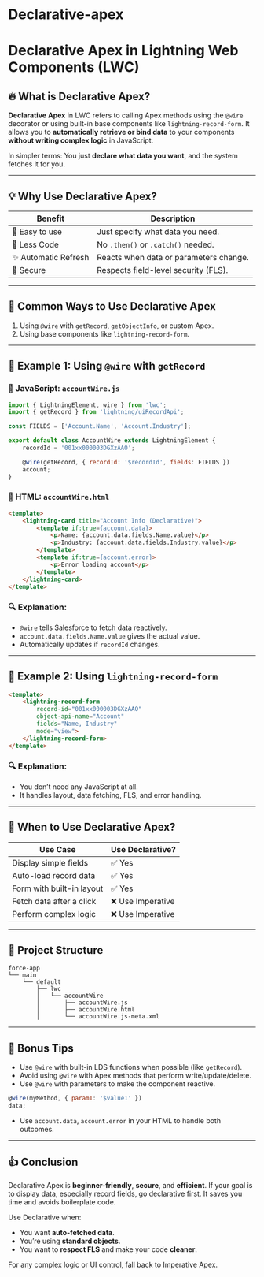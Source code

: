 # Declarative-apex

# Declarative Apex in Lightning Web Components (LWC)

## 🔥 What is Declarative Apex?

**Declarative Apex** in LWC refers to calling Apex methods using the `@wire` decorator or using built-in base components like `lightning-record-form`. It allows you to **automatically retrieve or bind data** to your components **without writing complex logic** in JavaScript.

In simpler terms: You just **declare what data you want**, and the system fetches it for you.

---

## 💡 Why Use Declarative Apex?

| Benefit             | Description                            |
| ------------------- | -------------------------------------- |
| 🚀 Easy to use      | Just specify what data you need.       |
| 📒 Less Code        | No `.then()` or `.catch()` needed.     |
| ✨ Automatic Refresh | Reacts when data or parameters change. |
| 🔐 Secure           | Respects field-level security (FLS).   |

---

## 🚀 Common Ways to Use Declarative Apex

1. Using `@wire` with `getRecord`, `getObjectInfo`, or custom Apex.
2. Using base components like `lightning-record-form`.

---

## 📅 Example 1: Using `@wire` with `getRecord`

### 📁 JavaScript: `accountWire.js`

```js
import { LightningElement, wire } from 'lwc';
import { getRecord } from 'lightning/uiRecordApi';

const FIELDS = ['Account.Name', 'Account.Industry'];

export default class AccountWire extends LightningElement {
    recordId = '001xx000003DGXzAAO';

    @wire(getRecord, { recordId: '$recordId', fields: FIELDS })
    account;
}
```

### 📁 HTML: `accountWire.html`

```html
<template>
    <lightning-card title="Account Info (Declarative)">
        <template if:true={account.data}>
            <p>Name: {account.data.fields.Name.value}</p>
            <p>Industry: {account.data.fields.Industry.value}</p>
        </template>
        <template if:true={account.error}>
            <p>Error loading account</p>
        </template>
    </lightning-card>
</template>
```

### 🔍 Explanation:

* `@wire` tells Salesforce to fetch data reactively.
* `account.data.fields.Name.value` gives the actual value.
* Automatically updates if `recordId` changes.

---

## 📅 Example 2: Using `lightning-record-form`

```html
<template>
    <lightning-record-form
        record-id="001xx000003DGXzAAO"
        object-api-name="Account"
        fields="Name, Industry"
        mode="view">
    </lightning-record-form>
</template>
```

### 🔍 Explanation:

* You don’t need any JavaScript at all.
* It handles layout, data fetching, FLS, and error handling.

---

## 🧵 When to Use Declarative Apex?

| Use Case                  | Use Declarative? |
| ------------------------- | ---------------- |
| Display simple fields     | ✅ Yes            |
| Auto-load record data     | ✅ Yes            |
| Form with built-in layout | ✅ Yes            |
| Fetch data after a click  | ❌ Use Imperative |
| Perform complex logic     | ❌ Use Imperative |

---

## 🔧 Project Structure

```
force-app
└── main
    └── default
        ├── lwc
        │   └── accountWire
        │       ├── accountWire.js
        │       ├── accountWire.html
        │       └── accountWire.js-meta.xml
```

---

## 🚀 Bonus Tips

* Use `@wire` with built-in LDS functions when possible (like `getRecord`).
* Avoid using `@wire` with Apex methods that perform write/update/delete.
* Use `@wire` with parameters to make the component reactive.

```js
@wire(myMethod, { param1: '$value1' })
data;
```

* Use `account.data`, `account.error` in your HTML to handle both outcomes.

---

## 👍 Conclusion

Declarative Apex is **beginner-friendly**, **secure**, and **efficient**. If your goal is to display data, especially record fields, go declarative first. It saves you time and avoids boilerplate code.

Use Declarative when:

* You want **auto-fetched data**.
* You’re using **standard objects**.
* You want to **respect FLS** and make your code **cleaner**.

For any complex logic or UI control, fall back to Imperative Apex.
